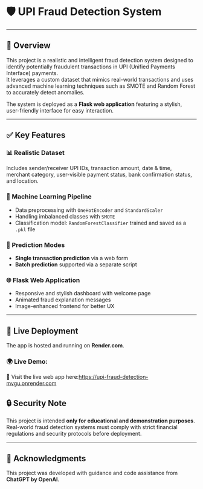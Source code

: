 
# 🛡️ **UPI Fraud Detection System**

---

## 🚀 **Overview**

This project is a realistic and intelligent fraud detection system designed to identify potentially fraudulent transactions in UPI (Unified Payments Interface) payments.  
It leverages a custom dataset that mimics real-world transactions and uses advanced machine learning techniques such as SMOTE and Random Forest to accurately detect anomalies.

The system is deployed as a **Flask web application** featuring a stylish, user-friendly interface for easy interaction.

---

## ✅ **Key Features**

### 📊 Realistic Dataset  
Includes sender/receiver UPI IDs, transaction amount, date & time, merchant category, user-visible payment status, bank confirmation status, and location.

### 🧠 Machine Learning Pipeline  
- Data preprocessing with `OneHotEncoder` and `StandardScaler`  
- Handling imbalanced classes with `SMOTE`  
- Classification model: `RandomForestClassifier` trained and saved as a `.pkl` file

### 🧪 Prediction Modes  
- **Single transaction prediction** via a web form  
- **Batch prediction** supported via a separate script

### 🌐 Flask Web Application  
- Responsive and stylish dashboard with welcome page  
- Animated fraud explanation messages  
- Image-enhanced frontend for better UX

---

## 🔄 **Live Deployment**

The app is hosted and running on **Render.com**.

### 🌍 **Live Demo:**  
🔗 Visit the live web app here:https://upi-fraud-detection-mvgu.onrender.com

## 🔒 **Security Note**

This project is intended **only for educational and demonstration purposes**.  
Real-world fraud detection systems must comply with strict financial regulations and security protocols before deployment.

---

## 🙌 **Acknowledgments**

This project was developed with guidance and code assistance from **ChatGPT by OpenAI**.
